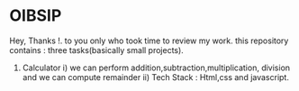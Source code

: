 # OIBSIP
Hey, Thanks !. to you only who took time to review my work.
this repository contains : three tasks(basically small projects).
 1) Calculator
     i) we can perform addition,subtraction,multiplication, division and we can compute   remainder
     ii) Tech Stack :
           Html,css and javascript.